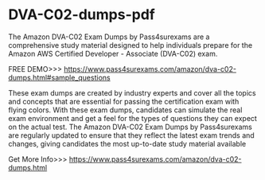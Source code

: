 # DVA-C02-dumps-pdf
The Amazon DVA-C02 Exam Dumps by Pass4surexams are a comprehensive study material designed to help individuals prepare for the Amazon AWS Certified Developer - Associate (DVA-C02) exam. 

FREE DEMO>>> https://www.pass4surexams.com/amazon/dva-c02-dumps.html#sample_questions

These exam dumps are created by industry experts and cover all the topics and concepts that are essential for passing the certification exam with flying colors. With these exam dumps, candidates can simulate the real exam environment and get a feel for the types of questions they can expect on the actual test. The Amazon DVA-C02 Exam Dumps by Pass4surexams are regularly updated to ensure that they reflect the latest exam trends and changes, giving candidates the most up-to-date study material available

Get More Info>>> https://www.pass4surexams.com/amazon/dva-c02-dumps.html
